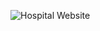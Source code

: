 ![Hospital Website](https://github.com/user-attachments/assets/2ed6ca24-6f31-40c0-922f-0367ce425280)

